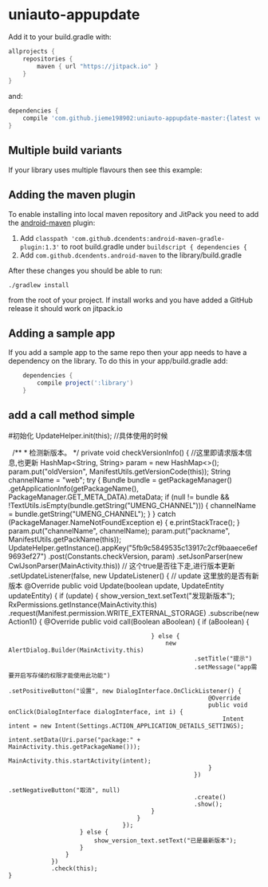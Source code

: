 # uniauto-appupdate

Add it to your build.gradle with:
```gradle
allprojects {
    repositories {
        maven { url "https://jitpack.io" }
    }
}
```
and:

```gradle
dependencies {
    compile 'com.github.jieme198902:uniauto-appupdate-master:{latest version}'
}
```

## Multiple build variants

If your library uses multiple flavours then see this example:


## Adding the maven plugin

To enable installing into local maven repository and JitPack you need to add the [android-maven](https://github.com/dcendents/android-maven-gradle-plugin) plugin:

1. Add `classpath 'com.github.dcendents:android-maven-gradle-plugin:1.3'` to root build.gradle under `buildscript { dependencies {`
2. Add `com.github.dcendents.android-maven` to the library/build.gradle

After these changes you should be able to run:

    ./gradlew install
    
from the root of your project. If install works and you have added a GitHub release it should work on jitpack.io

## Adding a sample app 

If you add a sample app to the same repo then your app needs to have a dependency on the library. To do this in your app/build.gradle add:

```gradle
    dependencies {
        compile project(':library')
    }
```

## add a call method simple
#初始化
UpdateHelper.init(this);
//具体使用的时候
 
    /**
     * 检测新版本。
     */
    private void checkVersionInfo() {
        //这里即请求版本信息,也更新
        HashMap<String, String> param = new HashMap<>();
        param.put("oldVersion", ManifestUtils.getVersionCode(this));
        String channelName = "web";
        try {
            Bundle bundle = getPackageManager()
                    .getApplicationInfo(getPackageName(), PackageManager.GET_META_DATA).metaData;
            if (null != bundle && !TextUtils.isEmpty(bundle.getString("UMENG_CHANNEL"))) {
                channelName = bundle.getString("UMENG_CHANNEL");
            }
        } catch (PackageManager.NameNotFoundException e) {
            e.printStackTrace();
        }
        param.put("channelName", channelName);
        param.put("packname", ManifestUtils.getPackName(this));
        UpdateHelper.getInstance().appKey("5fb9c5849535c13917c2cf9baaece6ef9693ef27")
                .post(Constants.checkVersion, param)
                .setJsonParser(new CwlJsonParser(MainActivity.this))
                //             这个true是否往下走,进行版本更新
                .setUpdateListener(false, new UpdateListener() {
                    //                  update 这里放的是否有新版本
                    @Override
                    public void Update(boolean update, UpdateEntity updateEntity) {
                        if (update) {
                            show_version_text.setText("发现新版本");
                            RxPermissions.getInstance(MainActivity.this)
                                    .request(Manifest.permission.WRITE_EXTERNAL_STORAGE)
                                    .subscribe(new Action1<Boolean>() {
                                        @Override
                                        public void call(Boolean aBoolean) {
                                            if (aBoolean) {

                                            } else {
                                                new AlertDialog.Builder(MainActivity.this)
                                                        .setTitle("提示")
                                                        .setMessage("app需要开启写存储的权限才能使用此功能")
                                                        .setPositiveButton("设置", new DialogInterface.OnClickListener() {
                                                            @Override
                                                            public void onClick(DialogInterface dialogInterface, int i) {
                                                                Intent intent = new Intent(Settings.ACTION_APPLICATION_DETAILS_SETTINGS);
                                                                intent.setData(Uri.parse("package:" + MainActivity.this.getPackageName()));
                                                                MainActivity.this.startActivity(intent);
                                                            }
                                                        })
                                                        .setNegativeButton("取消", null)
                                                        .create()
                                                        .show();
                                            }
                                        }
                                    });
                        } else {
                            show_version_text.setText("已是最新版本");
                        }
                    }
                })
                .check(this);
    }
